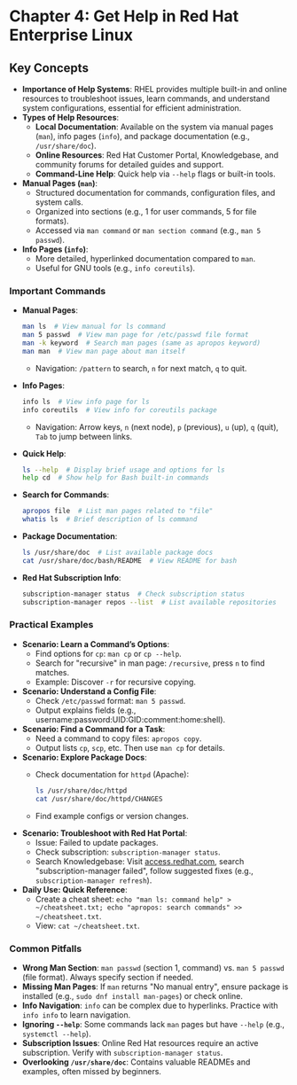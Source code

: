 # Chapter 4: Get Help in Red Hat Enterprise Linux

## Key Concepts

- **Importance of Help Systems**: RHEL provides multiple built-in and online resources to troubleshoot issues, learn commands, and understand system configurations, essential for efficient administration.
- **Types of Help Resources**:
  - **Local Documentation**: Available on the system via manual pages (`man`), info pages (`info`), and package documentation (e.g., `/usr/share/doc`).
  - **Online Resources**: Red Hat Customer Portal, Knowledgebase, and community forums for detailed guides and support.
  - **Command-Line Help**: Quick help via `--help` flags or built-in tools.
- **Manual Pages (`man`)**:
  - Structured documentation for commands, configuration files, and system calls.
  - Organized into sections (e.g., 1 for user commands, 5 for file formats).
  - Accessed via `man command` or `man section command` (e.g., `man 5 passwd`).
- **Info Pages (`info`)**:
  - More detailed, hyperlinked documentation compared to `man`.
  - Useful for GNU tools (e.g., `info coreutils`).

### Important Commands

- **Manual Pages**:

  ```bash
  man ls  # View manual for ls command
  man 5 passwd  # View man page for /etc/passwd file format
  man -k keyword  # Search man pages (same as apropos keyword)
  man man  # View man page about man itself
  ```

  - Navigation: `/pattern` to search, `n` for next match, `q` to quit.
- **Info Pages**:

  ```bash
  info ls  # View info page for ls
  info coreutils  # View info for coreutils package
  ```

  - Navigation: Arrow keys, `n` (next node), `p` (previous), `u` (up), `q` (quit), `Tab` to jump between links.
- **Quick Help**:

  ```bash
  ls --help  # Display brief usage and options for ls
  help cd  # Show help for Bash built-in commands
  ```

- **Search for Commands**:

  ```bash
  apropos file  # List man pages related to "file"
  whatis ls  # Brief description of ls command
  ```

- **Package Documentation**:

  ```bash
  ls /usr/share/doc  # List available package docs
  cat /usr/share/doc/bash/README  # View README for bash
  ```

- **Red Hat Subscription Info**:

  ```bash
  subscription-manager status  # Check subscription status
  subscription-manager repos --list  # List available repositories
  ```

### Practical Examples

- **Scenario: Learn a Command’s Options**:
  - Find options for `cp`: `man cp` or `cp --help`.
  - Search for "recursive" in man page: `/recursive`, press `n` to find matches.
  - Example: Discover `-r` for recursive copying.
- **Scenario: Understand a Config File**:
  - Check `/etc/passwd` format: `man 5 passwd`.
  - Output explains fields (e.g., username:password:UID:GID:comment:home:shell).
- **Scenario: Find a Command for a Task**:
  - Need a command to copy files: `apropos copy`.
  - Output lists `cp`, `scp`, etc. Then use `man cp` for details.
- **Scenario: Explore Package Docs**:
  - Check documentation for `httpd` (Apache):

    ```bash
    ls /usr/share/doc/httpd
    cat /usr/share/doc/httpd/CHANGES
    ```

  - Find example configs or version changes.
- **Scenario: Troubleshoot with Red Hat Portal**:
  - Issue: Failed to update packages.
  - Check subscription: `subscription-manager status`.
  - Search Knowledgebase: Visit [access.redhat.com](https://access.redhat.com), search "subscription-manager failed", follow suggested fixes (e.g., `subscription-manager refresh`).
- **Daily Use: Quick Reference**:
  - Create a cheat sheet: `echo "man ls: command help" > ~/cheatsheet.txt; echo "apropos: search commands" >> ~/cheatsheet.txt`.
  - View: `cat ~/cheatsheet.txt`.

### Common Pitfalls

- **Wrong Man Section**: `man passwd` (section 1, command) vs. `man 5 passwd` (file format). Always specify section if needed.
- **Missing Man Pages**: If `man` returns "No manual entry", ensure package is installed (e.g., `sudo dnf install man-pages`) or check online.
- **Info Navigation**: `info` can be complex due to hyperlinks. Practice with `info info` to learn navigation.
- **Ignoring `--help`**: Some commands lack `man` pages but have `--help` (e.g., `systemctl --help`).
- **Subscription Issues**: Online Red Hat resources require an active subscription. Verify with `subscription-manager status`.
- **Overlooking `/usr/share/doc`**: Contains valuable READMEs and examples, often missed by beginners.
